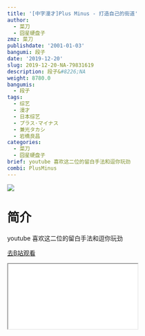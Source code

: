 ```yaml
---
title: '[中字漫才]Plus Minus - 打造自己的街道'
author:
  - 菜刀
  - 囧星硬盘子
zmz: 菜刀
publishdate: '2001-01-03'
bangumi: 段子
date: '2019-12-20'
slug: 2019-12-20-NA-79831619
description: 段子&#8226;NA
weight: 8780.0
bangumis:
  - 段子
tags:
  - 综艺
  - 漫才
  - 日本综艺
  - プラス·マイナス
  - 兼光タカシ
  - 岩橋良昌
categories:
  - 菜刀
  - 囧星硬盘子
brief: youtube 喜欢这二位的留白手法和逗你玩劲
combi: PlusMinus
---
```

![](https://raw.githubusercontent.com/tcgriffith/owaraisite/master/static/tmpimg/e47e9679c29b56c14026d36662f49699b3008fb7.jpg.480.jpg)
# 简介  
youtube
喜欢这二位的留白手法和逗你玩劲  

[去B站观看](https://www.bilibili.com/video/av79831619/)
<div class ="resp-container"><iframe class="testiframe" src="//player.bilibili.com/player.html?aid=79831619"", scrolling="no", allowfullscreen="true" > </iframe></div> 
